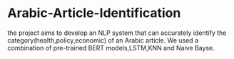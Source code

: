 # Arabic-Article-Identification
the project aims to develop an NLP system that can accurately identify the category(health,policy,economic) of an Arabic article.
We used a combination of pre-trained BERT models,LSTM,KNN and Naive Bayse.
